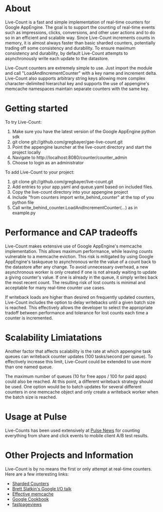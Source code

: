 # About

Live-Count is a fast and simple implementation of real-time counters for Google AppEngine.  The goal is to support the counting of real-time events such as impressions, clicks, conversions, and other user actions and to do so in an efficient and scalable way.  Since Live-Count increments counts in memory, it is  almost always faster than basic sharded counters, potentially trading off some consistency and durability.  To ensure maximum consistency and durability, by default Live-Count attempts to asynchronously write each update to the datastore.

Live-Count counters are extremely simple to use.  Just import the module and call "LoadAndIncrementCounter" with a key name and increment delta.  Live-Count also supports arbitrary string keys allowing more complex character-delimited hierarchal key and supports the use of appengine's memcache namespaces maintain separate counters with the same key.

# Getting started

To try Live-Count:

1. Make sure you have the latest version of the Google AppEngine python sdk
2. git clone git://github.com/gregbayer/gae-live-count.git
3. Point the appengine launcher at the live-count directory and start the project locally
4. Navigate to http://localhost:8080/counter/counter_admin
5. Choose to login as an administrator

To add Live-Count to your project:

1. git clone git://github.com/gregbayer/live-count.git
2. Add entries to your app.yaml and queue.yaml based on included files.
3. Copy the live-count directory into your appengine project
4. Include "from counters import write_behind_counter" at the top of you python file
5. Call write_behind_counter.LoadAndIncrementCounter(...) as in example.py

# Performance and CAP tradeoffs

Live-Count makes extensive use of Google AppEngine's memcache implementation.  This allows maximum performance, while leaving counts vulnerable to a memcache eviction.  This risk is mitigated by using Google AppEngine's taskqueue to asynchronous write the value of a count back to the datastore after any change.  To avoid unnecessary overhead, a new asynchronous worker is only created if one is not already waiting to update a giving counter's value.  If one is already in the queue, it simply writes back the most recent count.  The resulting risk of lost counts is minimal and acceptable for many real-time counter use cases.

If writeback loads are higher than desired on frequently updated counters, Live-Count includes the option to delay writebacks until a given batch size is reached.  This effectively allows the developer to select the appropriate tradoff between performance and tolerance for lost counts each time a counter is incremented.

# Scalability Limiatations

Another factor that affects scalability is the rate at which appengine task queues can writeback counter updates (100 tasks/second per queue).  To effectively increase this limit, Live-Count could be extended to use more than one named queue. 

The maximum number of queues (10 for free apps / 100 for paid apps) could also be reached.  At this point, a different writeback strategy should be used.  One option would be to batch updates for several different counters in one memcache object and only create a writeback worker when the batch size is reached.

# Usage at Pulse

Live-Counts has been used extensively at [Pulse News](http://pulsene.ws) for counting everything from share and click events to mobile client A/B test results. 

# Other Projects and Information

Live-Count is by no means the first or only attempt at real-time counters.  Here are a few interesting links:

* [Sharded Counters](http://code.google.com/appengine/articles/sharding_counters.html)
* [Brett Slatkin's Google I/O talk](http://sites.google.com/site/io/building-scalable-web-applications-with-google-app-engine)
* [Effective memcache](http://code.google.com/appengine/articles/scaling/memcache.html)
* [Google Cookbook](http://appengine-cookbook.appspot.com/recipe/high-concurrency-counters-without-sharding/)
* [fastpageviews](http://code.google.com/p/fastpageviews/)



